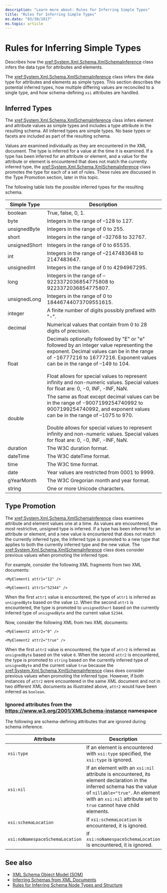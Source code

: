 ```yaml
---
description: "Learn more about: Rules for Inferring Simple Types"
title: "Rules for Inferring Simple Types"
ms.date: "03/30/2017"
ms.topic: article
---
```

# Rules for Inferring Simple Types

Describes how the <xref:System.Xml.Schema.XmlSchemaInference> class infers the data type for attributes and elements.

 The <xref:System.Xml.Schema.XmlSchemaInference> class infers the data type for attributes and elements as simple types. This section describes the potential inferred types, how multiple differing values are reconciled to a single type, and how schema-defining `xsi` attributes are handled.

## Inferred Types

 The <xref:System.Xml.Schema.XmlSchemaInference> class infers element and attribute values as simple types and includes a type attribute in the resulting schema. All inferred types are simple types. No base types or facets are included as part of the resulting schema.

 Values are examined individually as they are encountered in the XML document. The type is inferred for a value at the time it is examined. If a type has been inferred for an attribute or element, and a value for the attribute or element is encountered that does not match the currently inferred type, the <xref:System.Xml.Schema.XmlSchemaInference> class promotes the type for each of a set of rules. These rules are discussed in the Type Promotion section, later in this topic.

 The following table lists the possible inferred types for the resulting schema.

|Simple Type|Description|
|-----------------|-----------------|
|boolean|True, false, 0, 1.|
|byte|Integers in the range of –128 to 127.|
|unsignedByte|Integers in the range of 0 to 255.|
|short|Integers in the range of –32768 to 32767.|
|unsignedShort|Integers in the range of 0 to 65535.|
|int|Integers in the range of –2147483648 to 2147483647.|
|unsignedInt|Integers in the range of 0 to 4294967295.|
|long|Integers in the range of –9223372036854775808 to 9223372036854775807.|
|unsignedLong|Integers in the range of 0 to 18446744073709551615.|
|integer|A finite number of digits possibly prefixed with "-".|
|decimal|Numerical values that contain from 0 to 28 digits of precision.|
|float|Decimals optionally followed by "E" or "e" followed by an integer value representing the exponent. Decimal values can be in the range of -16777216 to 16777216. Exponent values can be in the range of –149 to 104.<br /><br /> Float allows for special values to represent infinity and non-numeric values. Special values for float are: 0, -0, INF, -INF, NaN.|
|double|The same as float except decimal values can be in the range of -9007199254740992 to 9007199254740992, and exponent values can be in the range of –1075 to 970.<br /><br /> Double allows for special values to represent infinity and non-numeric values. Special values for float are: 0, -0, INF, -INF, NaN.|
|duration|The W3C duration format.|
|dateTime|The W3C dateTime format.|
|time|The W3C time format.|
|date|Year values are restricted from 0001 to 9999.|
|gYearMonth|The W3C Gregorian month and year format.|
|string|One or more Unicode characters.|

## Type Promotion

 The <xref:System.Xml.Schema.XmlSchemaInference> class examines attribute and element values one at a time. As values are encountered, the most restrictive, unsigned type is inferred. If a type has been inferred for an attribute or element, and a new value is encountered that does not match the currently inferred type, the inferred type is promoted to a new type that applies to both the currently inferred type and the new value. The <xref:System.Xml.Schema.XmlSchemaInference> class does consider previous values when promoting the inferred type.

 For example, consider the following XML fragments from two XML documents:

 `<MyElement1 attr1="12" />`

 `<MyElement1 attr1="52344" />`

 When the first `attr1` value is encountered, the type of `attr1` is inferred as `unsignedByte` based on the value `12`. When the second `attr1` is encountered, the type is promoted to `unsignedShort` based on the currently inferred type of `unsignedByte` and the current value `52344`.

 Now, consider the following XML from two XML documents:

 `<MyElement2 attr2="0" />`

 `<MyElement2 attr2="true" />`

 When the first `attr2` value is encountered, the type of `attr2` is inferred as `unsignedByte` based on the value `0`. When the second `attr2` is encountered, the type is promoted to `string` based on the currently inferred type of `unsignedByte` and the current value `true` because the <xref:System.Xml.Schema.XmlSchemaInference> class does consider previous values when promoting the inferred type. However, if both instances of `attr2` were encountered in the same XML document and not in two different XML documents as illustrated above, `attr2` would have been inferred as `boolean`.

### Ignored attributes from the <https://www.w3.org/2001/XMLSchema-instance> namespace

The following are schema-defining attributes that are ignored during schema inference.

|Attribute|Description|
|---------------|-----------------|
|`xsi:type`|If an element is encountered with `xsi:type` specified, the `xsi:type` is ignored.|
|`xsi:nil`|If an element with an `xsi:nil` attribute is encountered, its element declaration in the inferred schema has the value of `nillable="true"`. An element with an `xsi:nil` attribute set to `true` cannot have child elements.|
|`xsi:schemaLocation`|If `xsi:schemaLocation` is encountered, it is ignored.|
|`xsi:noNamespaceSchemaLocation`|If `xsi:noNamespaceSchemaLocation` is encountered, it is ignored.|

## See also

- [XML Schema Object Model (SOM)](xml-schema-object-model-som.md)
- [Inferring Schemas from XML Documents](inferring-schemas-from-xml-documents.md)
- [Rules for Inferring Schema Node Types and Structure](rules-for-inferring-schema-node-types-and-structure.md)
